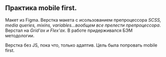 ## Практика mobile first. <br/>
Макет из Figma.
Верстка макета с исользованием препроцессора *SCSS, media queries, mixins, variables...вообщем все прелести препроцессора*. 
Верстал на *Grid'ах и Flex'ах*.
В работе придерживался  БЭМ методологии.

Верстка без JS, пока что, только адаптив.
Цель была попровать mobile first.
